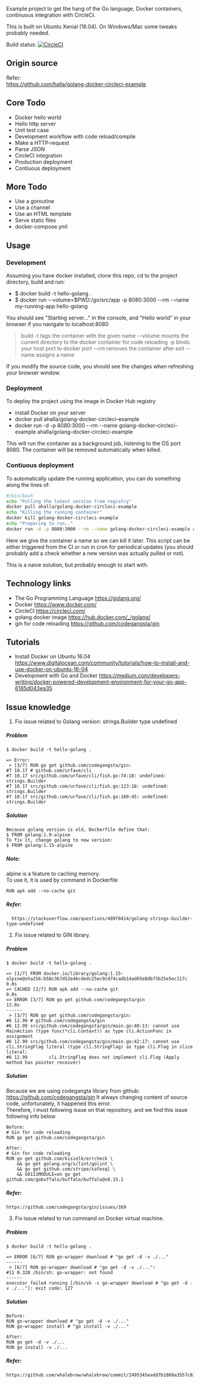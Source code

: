Example project to get the hang of the Go language, Docker containers, continuous integration with CircleCI.

This is built on Ubuntu Xenial (16.04). On Windows/Mac some tweaks probably needed.

Build status: [![CircleCI](https://app.circleci.com/pipelines/github/huavanthong/CircleCI?branch=master&filter=all)](https://github.com/huavanthong/CircleCI/tree/master)

## Origin source 
Refer:  
https://github.com/halla/golang-docker-circleci-example

## Core Todo

* Docker hello world  
* Hello http server  
* Unit test case  
* Development workflow with code reload/compile  
* Make a HTTP-request  
* Parse JSON  
* CircleCI integration  
* Production deployment  
* Contiuous deployment  

## More Todo
* Use a goroutine  
* Use a channel  
* Use an HTML template  
* Serve static files
* docker-compose.yml



## Usage

### Development

Assuming you have docker installed, clone this repo, cd to the project directory, build and run:

* $ docker build -t hello-golang .
* $ docker run --volume=$PWD:/go/src/app -p 8080:3000 --rm --name my-running-app hello-golang

You should see "Starting server..." in the console, and "Hello world" in your browser if you navigate to localhost:8080

> build -t tags the container with the given name
> --volume mounts the current directory to the docker container for code reloading
> -p binds your host port to docker port
> --rm removes the container after exit
> --name assigns a name

If you modify the source code, you should see the changes when refreshing your browser window.

### Deployment

To deploy the project using the image in Docker Hub registry

* install Docker on your server
* docker pull ahalla/golang-docker-circleci-example
* docker run -d -p 8080:3000 --rm --name golang-docker-circleci-example ahalla/golang-docker-circleci-example

This will run the container as a background job, listening to the OS port 8080. The container will be removed automatically when killed.

### Contiuous deployment

To automatically update the running application, you can do something along the lines of:

```bash
#/bin/bash
echo "Pulling the latest version from registry"
docker pull ahalla/golang-docker-circleci-example
echo "Killing the running container"
docker kill golang-docker-circleci-example
echo "Preparing to run.."
docker run -d -p 8080:3000 --rm --name golang-docker-circleci-example ahalla/golang-docker-circleci-example
```

Here we give the container a name so we can kill it later. This script can be either triggered from the CI or run
in cron for periodical updates (you should probably add a check whether a new version was actually pulled or not).

This is a naive solution, but probably enough to start with.


## Technology links

 * The Go Programming Language https://golang.org/
 * Docker https://www.docker.com/
 * CircleCI https://circleci.com/
 * golang docker image https://hub.docker.com/_/golang/
 * gin for code reloading https://github.com/codegangsta/gin

## Tutorials

* Install Docker on Ubuntu 16.04 https://www.digitalocean.com/community/tutorials/how-to-install-and-use-docker-on-ubuntu-16-04
* Development with Go and Docker https://medium.com/developers-writing/docker-powered-development-environment-for-your-go-app-6185d043ea35

## Issue knowledge
1. Fix issue related to Golang version: strings.Builder type undefined  
##### Problem  
```
$ docker build -t hello-golang .

=> Error:
 > [3/7] RUN go get github.com/codegangsta/gin:
#7 10.17 # github.com/urfave/cli
#7 10.17 src/github.com/urfave/cli/fish.go:74:18: undefined: strings.Builder
#7 10.17 src/github.com/urfave/cli/fish.go:123:18: undefined: strings.Builder
#7 10.17 src/github.com/urfave/cli/fish.go:160:45: undefined: strings.Builder

```
##### Solution
```
Because golang version is old, Dockerfile define that:
$ FROM golang:1.9-alpine
To fix it, change golang to new version:
$ FROM golang:1.15-alpine

```
##### Note:
alpine is a feature to caching memory.  
To use it, it is used by command in Dockerfile
``` 
RUN apk add --no-cache git

```
##### Refer:  
      https://stackoverflow.com/questions/48978414/golang-strings-builder-type-undefined  

2. Fix issue related to GIN library. 
##### Problem  
```
$ docker build -t hello-golang .

=> [1/7] FROM docker.io/library/golang:1.15-alpine@sha256:b58c367d52e46cdedc25ec9cd74cadb14ad65e8db75b25e5ec117c  0.0s
=> CACHED [2/7] RUN apk add --no-cache git                                                                        0.0s
=> ERROR [3/7] RUN go get github.com/codegangsta/gin                                                             13.0s
------
 > [3/7] RUN go get github.com/codegangsta/gin:
#6 12.99 # github.com/codegangsta/gin
#6 12.99 src/github.com/codegangsta/gin/main.go:40:13: cannot use MainAction (type func(*cli.Context)) as type cli.ActionFunc in assignment
#6 12.99 src/github.com/codegangsta/gin/main.go:42:17: cannot use cli.StringFlag literal (type cli.StringFlag) as type cli.Flag in slice literal:
#6 12.99        cli.StringFlag does not implement cli.Flag (Apply method has pointer receiver)

```
##### Solution
Because we are using codegangta library from github: https://github.com/codegangsta/gin
It always changing content of source code, unfortunately, it happened this error.  
Therefore, I must following issue on that repository, and we find this issue following info below
```
Before: 
# Gin for code reloading
RUN go get github.com/codegangsta/gin

After:
# Gin for code reloading
RUN go get github.com/kisielk/errcheck \
    && go get golang.org/x/lint/golint \
    && go get github.com/stripe/safesql \
    && GO111MODULE=on go get github.com/gobuffalo/buffalo/buffalo@v0.15.1

```
##### Refer:  
    https://github.com/codegangsta/gin/issues/169

3. Fix issue related to run command on Docker virtual machine.
##### Problem  
```
$ docker build -t hello-golang .

=> ERROR [6/7] RUN go-wrapper download # "go get -d -v ./..."
------
 > [6/7] RUN go-wrapper download # "go get -d -v ./...":
#11 0.328 /bin/sh: go-wrapper: not found
------
executor failed running [/bin/sh -c go-wrapper download # "go get -d -v ./..."]: exit code: 127

```
##### Solution
```
Before: 
RUN go-wrapper download # "go get -d -v ./..."
RUN go-wrapper install # "go install -v ./..."

After:
RUN go get -d -v ./...
RUN go install -v ./...

```
##### Refer:  
    https://github.com/whalebrew/whalebrew/commit/2495345eadd7b1860a3557c81f203619d9b84ea8